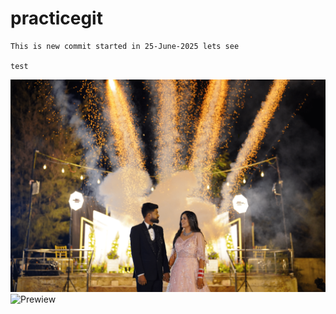 # practicegit
    This is new commit started in 25-June-2025 lets see

    test
![Preview](./new1.png)
![Prewiew](./PRA07008-min.png)